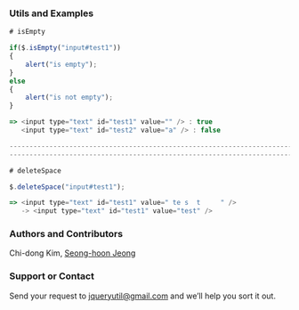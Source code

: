 ### Utils and Examples
```javascript
# isEmpty

if($.isEmpty("input#test1"))
{
	alert("is empty");
}
else
{
	alert("is not empty");
}

=> <input type="text" id="test1" value="" /> : true
   <input type="text" id="test2" value="a" /> : false

---------------------------------------------------------------------------------------------------------------------
----------------------------------------------------------------------------------------------------------------------------

# deleteSpace

$.deleteSpace("input#test1");

=> <input type="text" id="test1" value=" te s  t     " />
   -> <input type="text" id="test1" value="test" />
```

### Authors and Contributors
Chi-dong Kim, [Seong-hoon Jeong](http://www.signpen.net)

### Support or Contact
Send your request to jqueryutil@gmail.com and we’ll help you sort it out.